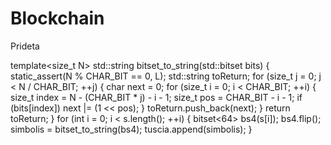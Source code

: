 # Blockchain


Prideta

template<size_t N>
std::string bitset_to_string(std::bitset<N> bits) {
	static_assert(N % CHAR_BIT == 0, L);
	std::string toReturn;
	for (size_t j = 0; j < N / CHAR_BIT; ++j)
	{
		char next = 0;
		for (size_t i = 0; i < CHAR_BIT; ++i)
		{
			size_t index = N - (CHAR_BIT * j) - i - 1;
			size_t pos = CHAR_BIT - i - 1;
			if (bits[index])
				next |= (1 << pos);
		}
		toReturn.push_back(next);
	}
	return toReturn;
}
for (int i = 0; i < s.length(); ++i) {
			bitset<64> bs4(s[i]);
			bs4.flip();
			simbolis = bitset_to_string(bs4);
			tuscia.append(simbolis);
		}
